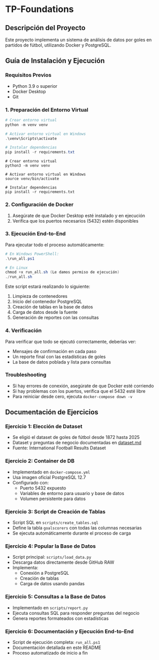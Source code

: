 # TP-Foundations

## Descripción del Proyecto
Este proyecto implementa un sistema de análisis de datos por goles en partidos  de fútbol, utilizando Docker y PostgreSQL. 

## Guía de Instalación y Ejecución

### Requisitos Previos
- Python 3.9 o superior
- Docker Desktop
- Git

### 1. Preparación del Entorno Virtual
```powershell
# Crear entorno virtual
python -m venv venv

# Activar entorno virtual en Windows
.\venv\Scripts\activate

# Instalar dependencias
pip install -r requirements.txt
```
```Ubuntu
# Crear entorno virtual
python3 -m venv venv

# Activar entorno virtual en Windows
source venv/bin/activate

# Instalar dependencias
pip install -r requirements.txt
```

### 2. Configuración de Docker
1. Asegúrate de que Docker Desktop esté instalado y en ejecución
2. Verifica que los puertos necesarios (5432) estén disponibles

### 3. Ejecución End-to-End
Para ejecutar todo el proceso automáticamente:
```powershell
# En Windows PowerShell:
.\run_all.ps1

# En Linux
chmod +x run_all.sh (Le damos permiso de ejecución)
./run_all.sh
```

Este script estará realizando lo siguiente: 
1. Limpieza de contenedores
2. Inicio del contenedor PostgreSQL
3. Creación de tablas en la base de datos
4. Carga de datos desde la fuente
5. Generación de reportes con las consultas

### 4. Verificación
Para verificar que todo se ejecutó correctamente, deberías ver:
- Mensajes de confirmación en cada paso
- Un reporte final con las estadísticas de goles
- La base de datos poblada y lista para consultas

### Troubleshooting
- Si hay errores de conexión, asegúrate de que Docker esté corriendo
- Si hay problemas con los puertos, verifica que el 5432 esté libre
- Para reiniciar desde cero, ejecuta `docker-compose down -v`

## Documentación de Ejercicios

### Ejercicio 1: Elección de Dataset
- Se eligió el dataset de goles de fútbol desde 1872 hasta 2025
- Dataset y preguntas de negocio documentadas en [dataset.md](dataset.md)
- Fuente: International Football Results Dataset

### Ejercicio 2: Container de DB
- Implementado en `docker-compose.yml`
- Usa imagen oficial PostgreSQL 12.7
- Configurado con:
  - Puerto 5432 expuesto
  - Variables de entorno para usuario y base de datos
  - Volumen persistente para datos

### Ejercicio 3: Script de Creación de Tablas
- Script SQL en `scripts/create_tables.sql`
- Define la tabla `goalscorers` con todas las columnas necesarias
- Se ejecuta automáticamente durante el proceso de carga

### Ejercicio 4: Popular la Base de Datos
- Script principal: `scripts/load_data.py`
- Descarga datos directamente desde GitHub RAW 
- Implementa:
  - Conexión a PostgreSQL
  - Creación de tablas
  - Carga de datos usando pandas

### Ejercicio 5: Consultas a la Base de Datos
- Implementado en `scripts/report.py`
- Ejecuta consultas SQL para responder preguntas del negocio
- Genera reportes formateados con estadísticas

### Ejercicio 6: Documentación y Ejecución End-to-End
- Script de ejecución completa: `run_all.ps1`
- Documentación detallada en este README
- Proceso automatizado de inicio a fin
